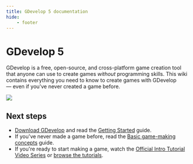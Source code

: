 ```yaml
---
title: GDevelop 5 documentation
hide:
    - footer
---
```


# GDevelop 5

GDevelop is a free, open-source, and cross-platform game creation tool that anyone can use to create games *without* programming skills. This wiki contains everything you need to know to create games with GDevelop — even if you've never created a game before.

![](/gdevelop5/start/pasted/20230304-181105.png)

## Next steps

* [Download GDevelop](https://gdevelop.io/download) and read the [Getting Started](/gdevelop5/getting_started) guide.
* If you've never made a game before, read the [Basic game-making concepts](/gdevelop5/tutorials/basic-game-making-concepts) guide.
* If you're ready to start making a game, watch the [Official Intro Tutorial Video Series](https://www.youtube.com/watch?v=bR2BjT7JG0k&list=PL3YlZTdKiS89Kj7IQVPoNElJCWrjZaCC8) or [browse the tutorials](/gdevelop5/tutorials).
